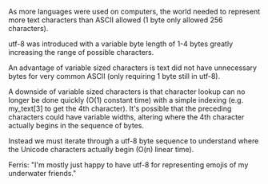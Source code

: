 As more languages were used on computers, the world needed to represent more text characters than ASCII allowed (1 byte only allowed 256 characters).

utf-8 was introduced with a variable byte length of 1-4 bytes greatly increasing the range of possible characters.

An advantage of variable sized characters is text did not have unnecessary bytes for very common ASCII (only requiring 1 byte still in utf-8).

A downside of variable sized characters is that character lookup can no longer be done quickly (O(1) constant time) with a simple indexing (e.g. my_text[3] to get the 4th character). It's possible that the preceding characters could have variable widths, altering where the 4th character actually begins in the sequence of bytes.

Instead we must iterate through a utf-8 byte sequence to understand where the Unicode characters actually begin (O(n) linear time).

Ferris: "I'm mostly just happy to have utf-8 for representing emojis of my underwater friends."